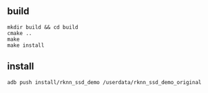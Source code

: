 ## build

```
mkdir build && cd build
cmake ..
make
make install
```

## install

```
adb push install/rknn_ssd_demo /userdata/rknn_ssd_demo_original
```
